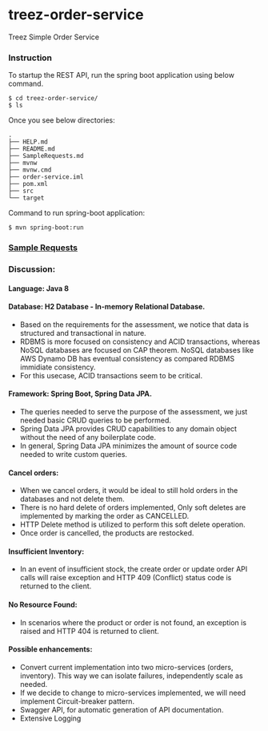 # treez-order-service
Treez Simple Order Service 

### Instruction

To startup the REST API, run the spring boot application using below command.
```shell script
$ cd treez-order-service/
$ ls
```

Once you see below directories:
```
.
├── HELP.md
├── README.md
├── SampleRequests.md
├── mvnw
├── mvnw.cmd
├── order-service.iml
├── pom.xml
├── src
└── target

```

Command to run spring-boot application:
```shell script
$ mvn spring-boot:run
```

### [Sample Requests](SampleRequests.md)

### Discussion:
#### Language: Java 8
#### Database: H2 Database - In-memory Relational Database. 
- Based on the requirements for the assessment, we notice that data is structured and transactional in nature. 
- RDBMS is more focused on consistency and ACID transactions, whereas NoSQL databases are focused on CAP theorem. NoSQL databases like AWS Dynamo DB has eventual consistency as compared RDBMS immidiate consistency. 
- For this usecase, ACID transactions seem to be critical. 

#### Framework: Spring Boot, Spring Data JPA. 
- The queries needed to serve the purpose of the assessment, we just needed basic CRUD queries to be performed. 
- Spring Data JPA provides CRUD capabilities to any domain object without the need of any boilerplate code.
- In general, Spring Data JPA minimizes the amount of source code needed to write custom queries.

#### Cancel orders:
- When we cancel orders, it would be ideal to still hold orders in the databases and not delete them. 
- There is no hard delete of orders implemented, Only soft deletes are implemented by marking the order as CANCELLED. 
- HTTP Delete method is utilized to perform this soft delete operation. 
- Once order is cancelled, the products are restocked. 

#### Insufficient Inventory:
- In an event of insufficient stock, the create order or update order API calls will raise exception and  HTTP 409 (Conflict) status code is returned to the client. 

#### No Resource Found:
- In scenarios where the product or order is not found, an exception is raised and HTTP 404 is returned to client. 

#### Possible enhancements:
- Convert current implementation into two micro-services (orders, inventory). This way we can isolate failures, independently scale as needed. 
- If we decide to change to micro-services implemented, we will need implement Circuit-breaker pattern.
- Swagger API, for automatic generation of API documentation. 
- Extensive Logging 

